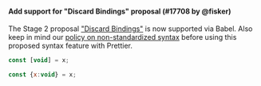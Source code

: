 #### Add support for "Discard Bindings" proposal (#17708 by @fisker)

The Stage 2 proposal ["Discard Bindings"](https://github.com/tc39/proposal-discard-binding) is now supported via Babel. Also keep in mind our [policy on non-standardized syntax](https://prettier.io/docs/en/rationale.html#disclaimer-about-non-standard-syntax) before using this proposed syntax feature with Prettier.

<!-- prettier-ignore -->
```jsx
const [void] = x;

const {x:void} = x;
```

